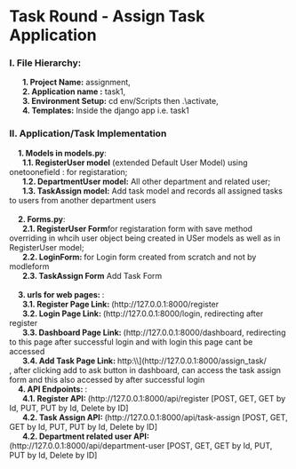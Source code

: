 <h1>Task Round - Assign Task Application</h1>
<h3>I. File Hierarchy: </h3>
&nbsp;&nbsp;&nbsp;&nbsp;&nbsp;&nbsp;<strong>1. Project Name:</strong> assignment,<br>
&nbsp;&nbsp;&nbsp;&nbsp;&nbsp;&nbsp;<strong>2. Application name :</strong> task1, <br>
&nbsp;&nbsp;&nbsp;&nbsp;&nbsp;&nbsp;<strong>3. Environment Setup:</strong> cd env/Scripts then .\activate, <br>
&nbsp;&nbsp;&nbsp;&nbsp;&nbsp;&nbsp;<strong>4. Templates:</strong> Inside the django app i.e. task1 
<h3>II. Application/Task Implementation</h3>
&nbsp;&nbsp;&nbsp;&nbsp;<strong>1. Models in models.py</strong>:<br>
    &nbsp;&nbsp;&nbsp;&nbsp;&nbsp;&nbsp;<strong>1.1. RegisterUser model</strong> (extended Default User Model) using onetoonefield : for registaration;<br>
    &nbsp;&nbsp;&nbsp;&nbsp;&nbsp;&nbsp;<strong>1.2. DepartmentUser model:</strong> All other department and related user;<br>
    &nbsp;&nbsp;&nbsp;&nbsp;&nbsp;&nbsp;<strong>1.3. TaskAssign model:</strong> Add task model and records all assigned tasks to users from another department users<br><br>
&nbsp;&nbsp;&nbsp;&nbsp;<strong>2. Forms.py</strong>:<br>
    &nbsp;&nbsp;&nbsp;&nbsp;&nbsp;&nbsp;<strong>2.1. RegisterUser Form</strong>for registaration form with save method overriding in whcih user object being created in USer models as well as in RegisterUser model;<br>
    &nbsp;&nbsp;&nbsp;&nbsp;&nbsp;&nbsp;<strong>2.2. LoginForm: </strong> for Login form created from scratch and not by modleform<br>
    &nbsp;&nbsp;&nbsp;&nbsp;&nbsp;&nbsp;<strong>2.3. TaskAssign Form</strong> Add Task Form<br><br>
&nbsp;&nbsp;&nbsp;&nbsp;<strong>3. urls for web pages: </strong>:<br>
    &nbsp;&nbsp;&nbsp;&nbsp;&nbsp;&nbsp;<strong>3.1. Register Page Link: </strong> (http://127.0.0.1:8000/register<br>
    &nbsp;&nbsp;&nbsp;&nbsp;&nbsp;&nbsp;<strong>3.2. Login Page Link: </strong> (http://127.0.0.1:8000/login, redirecting after register<br>
    &nbsp;&nbsp;&nbsp;&nbsp;&nbsp;&nbsp;<strong>3.3. Dashboard Page Link: </strong> (http://127.0.0.1:8000/dashboard, redirecting to this page after successful login and with login this page cant be accessed<br>
    &nbsp;&nbsp;&nbsp;&nbsp;&nbsp;&nbsp;<strong>3.4. Add Task Page Link: </strong> http:\\](http://127.0.0.1:8000/assign_task/<name><br>, after clicking add to ask button in dashboard, can access the task assign form and this also accessed by after successful login<br>
&nbsp;&nbsp;&nbsp;&nbsp;<strong>4. API Endpoints: </strong>:<br>
    &nbsp;&nbsp;&nbsp;&nbsp;&nbsp;&nbsp;<strong>4.1. Register API: </strong> (http://127.0.0.1:8000/api/register [POST, GET, GET by Id, PUT, PUT by Id, Delete by ID]<br>
    &nbsp;&nbsp;&nbsp;&nbsp;&nbsp;&nbsp;<strong>4.2. Task Assign API: </strong> (http://127.0.0.1:8000/api/task-assign [POST, GET, GET by Id, PUT, PUT by Id, Delete by ID]<br>
    &nbsp;&nbsp;&nbsp;&nbsp;&nbsp;&nbsp;<strong>4.2. Department related user API: </strong> (http://127.0.0.1:8000/api/department-user [POST, GET, GET by Id, PUT, PUT by Id, Delete by ID]<br>
